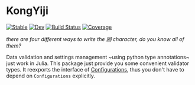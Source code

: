 # KongYiji

[![Stable](https://img.shields.io/badge/docs-stable-blue.svg)](https://Roger-luo.github.io/KongYiji.jl/stable)
[![Dev](https://img.shields.io/badge/docs-dev-blue.svg)](https://Roger-luo.github.io/KongYiji.jl/dev)
[![Build Status](https://github.com/Roger-luo/KongYiji.jl/workflows/CI/badge.svg)](https://github.com/Roger-luo/KongYiji.jl/actions)
[![Coverage](https://codecov.io/gh/Roger-luo/KongYiji.jl/branch/master/graph/badge.svg)](https://codecov.io/gh/Roger-luo/KongYiji.jl)

*there are four different ways to write the 回 character, do you know all of them?*

Data validation and settings management ~using python type annotations~ just work in Julia. This package
just provide you some convenient validator types. It reexports the interface of [Configurations](https://Roger-luo.github.io/Configurations.jl), thus you don't have to depend on `Configurations` explicitly.
